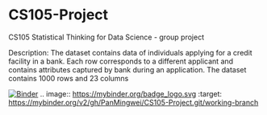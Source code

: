 # CS105-Project
CS105 Statistical Thinking for Data Science - group project

Description: The dataset contains data of individuals applying for a credit facility in a bank. 
Each row corresponds to a different applicant and contains attributes captured by bank during an application. 
The dataset contains 1000 rows and 23 columns

[![Binder](https://mybinder.org/badge_logo.svg)](https://mybinder.org/v2/gh/PanMingwei/CS105-Project.git/working-branch)
.. image:: https://mybinder.org/badge_logo.svg
 :target: https://mybinder.org/v2/gh/PanMingwei/CS105-Project.git/working-branch
